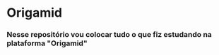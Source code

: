 # Origamid



<h3> Nesse repositório vou colocar tudo o que fiz estudando na plataforma "Origamid" </h3>
